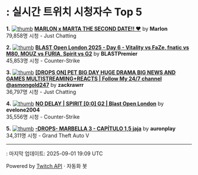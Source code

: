 # : 실시간 트위치 시청자수 Top 5

**1.** [![thumb](https://static-cdn.jtvnw.net/previews-ttv/live_user_marlon-320x180.jpg)](https://twitch.tv/Marlon)
**[MARLON x MARTA THE SECOND DATE!! ❤️](https://twitch.tv/Marlon)** by **Marlon**<br>79,858명 시청  - Just Chatting

**2.** [![thumb](https://static-cdn.jtvnw.net/previews-ttv/live_user_blastpremier-320x180.jpg)](https://twitch.tv/BLASTPremier)
**[BLAST Open London 2025 - Day 6 - Vitality vs FaZe, fnatic vs M80, MOUZ vs FURIA, Spirit vs G2](https://twitch.tv/BLASTPremier)** by **BLASTPremier**<br>45,853명 시청  - Counter-Strike

**3.** [![thumb](https://static-cdn.jtvnw.net/previews-ttv/live_user_zackrawrr-320x180.jpg)](https://twitch.tv/zackrawrr)
**[[DROPS ON] PET BIG DAY HUGE DRAMA BIG NEWS AND GAMES MULTISTREAMING+REACTS | Follow My 24/7 channel @asmongold247](https://twitch.tv/zackrawrr)** by **zackrawrr**<br>36,797명 시청  - Just Chatting

**4.** [![thumb](https://static-cdn.jtvnw.net/previews-ttv/live_user_evelone2004-320x180.jpg)](https://twitch.tv/evelone2004)
**[NO DELAY | SPIRIT [0:0] G2 | Blast Open London](https://twitch.tv/evelone2004)** by **evelone2004**<br>35,556명 시청  - Counter-Strike

**5.** [![thumb](https://static-cdn.jtvnw.net/previews-ttv/live_user_auronplay-320x180.jpg)](https://twitch.tv/auronplay)
**[-DROPS- MARBELLA 3 - CAPÍTULO 1,5 jaja](https://twitch.tv/auronplay)** by **auronplay**<br>34,311명 시청  - Grand Theft Auto V


---
: 마지막 업데이트: 2025-09-01 19:09 UTC

Powered by [Twitch API](https://dev.twitch.tv/docs/api/reference) · 자동화 봇